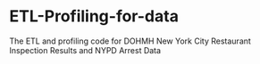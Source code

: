 # ETL-Profiling-for-data
The ETL and profiling code for DOHMH New York City Restaurant Inspection Results and NYPD Arrest Data
